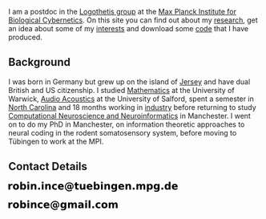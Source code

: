I am a postdoc in the [Logothetis group](http://www.kyb.mpg.de/lo/index.html) at the [Max Planck Institute for Biological Cybernetics](http://www.kyb.mpg.de/). On this site you can find out about my [research](research.html), get an idea about some of my [interests](links.html) and download some [code](code.html) that I have produced.

## Background

I was born in Germany but grew up on the island of [Jersey](http://en.wikipedia.org/wiki/Jersey) and have dual British and US citizenship. I studied [Mathematics](http://www2.warwick.ac.uk/study/undergraduate/courses/depta2z/maths/g103) at the University of Warwick, [Audio Acoustics](http://www.acoustics.salford.ac.uk/courses/?content=msc_aa) at the University of Salford, spent a semester in [North Carolina](http://www.ncsu.edu/) and 18 months working in [industry](http://www.redprairie.com/) before returning to study [Computational Neuroscience and Neuroinformatics](http://www.manchester.ac.uk/postgraduate/taughtdegrees/courses/atoz/course/?code=05951&pg=2) in Manchester. 
I went on to do my PhD in Manchester, on information theoretic approaches to neural coding in the rodent somatosensory system, before moving to Tübingen to work at the MPI.

## Contact Details

![r o b i n dot i n c e at t u e b i n g e n dot m p g dot d e](mpgemail.png)

![r o b i n at r o b i n c e dot n e t](email.png)


